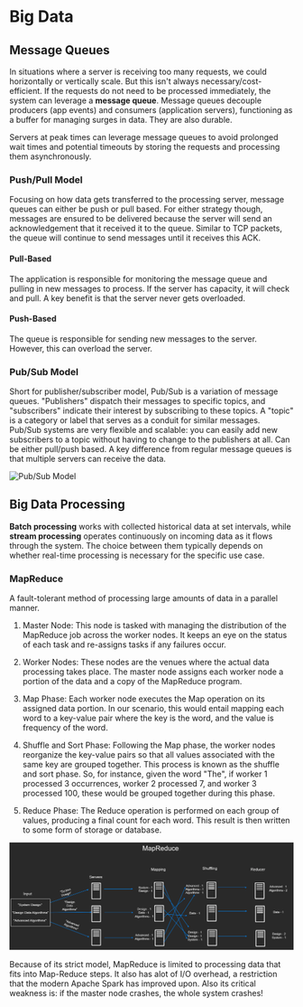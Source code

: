 # Big Data

## Message Queues
In situations where a server is receiving too many requests, we could horizontally or vertically scale. But this isn't always necessary/cost-efficient. If the requests do not need to be processed immediately, the system can leverage a **message queue**. Message queues decouple producers (app events) and consumers (application servers), functioning as a buffer for managing surges in data. They are also durable.

Servers at peak times can leverage message queues to avoid prolonged wait times and potential timeouts by storing the requests and processing them asynchronously.

### Push/Pull Model
Focusing on how data gets transferred to the processing server, message queues can either be push or pull based. For either strategy though, messages are ensured to be delivered because the server will send an acknowledgement that it received it to the queue. Similar to TCP packets, the queue will continue to send messages until it receives this ACK.

#### Pull-Based
The application is responsible for monitoring the message queue and pulling in new messages to process. If the server has capacity, it will check and pull. A key benefit is that the server never gets overloaded.

#### Push-Based
The queue is responsible for sending new messages to the server. However, this can overload the server.

### Pub/Sub Model
Short for publisher/subscriber model, Pub/Sub is a variation of message queues. "Publishers" dispatch their messages to specific topics, and "subscribers" indicate their interest by subscribing to these topics. A "topic" is a category or label that serves as a conduit for similar messages. Pub/Sub systems are very flexible and scalable: you can easily add new subscribers to a topic without having to change to the publishers at all. Can be either pull/push based. A key difference from regular message queues is that multiple servers can receive the data.

![Pub/Sub Model](./images/pubsub.avif)

## Big Data Processing
**Batch processing** works with collected historical data at set intervals, while **stream processing** operates continuously on incoming data as it flows through the system. The choice between them typically depends on whether real-time processing is necessary for the specific use case.

### MapReduce
A fault-tolerant method of processing large amounts of data in a parallel manner. 

1. Master Node: This node is tasked with managing the distribution of the MapReduce job across the worker nodes. It keeps an eye on the status of each task and re-assigns tasks if any failures occur.

2. Worker Nodes: These nodes are the venues where the actual data processing takes place. The master node assigns each worker node a portion of the data and a copy of the MapReduce program.

3. Map Phase: Each worker node executes the Map operation on its assigned data portion. In our scenario, this would entail mapping each word to a key-value pair where the key is the word, and the value is frequency of the word.

4. Shuffle and Sort Phase: Following the Map phase, the worker nodes reorganize the key-value pairs so that all values associated with the same key are grouped together. This process is known as the shuffle and sort phase. So, for instance, given the word "The", if worker 1 processed 3 occurrences, worker 2 processed 7, and worker 3 processed 100, these would be grouped together during this phase.

5. Reduce Phase: The Reduce operation is performed on each group of values, producing a final count for each word. This result is then written to some form of storage or database.

![MapReduce](./images/map_reduce.png)

Because of its strict model, MapReduce is limited to processing data that fits into Map-Reduce steps. It also has alot of I/O overhead, a restriction that the modern Apache Spark has improved upon. Also its critical weakness is: if the master node crashes, the whole system crashes!